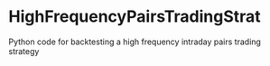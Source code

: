 # HighFrequencyPairsTradingStrat
Python code for backtesting a high frequency intraday pairs trading strategy
